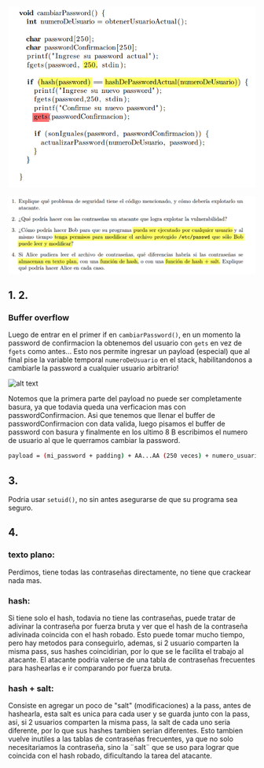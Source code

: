 ![alt text](image.png)  

![alt text](image-2.png)

## 1. 2.

### Buffer overflow 
Luego de entrar en el primer if en ```cambiarPassword()```, en un momento la password de confirmacion la obtenemos del usuario con ```gets``` en vez de ```fgets``` como antes... Esto nos permite ingresar un payload (especial) que al final pise la variable temporal 
```numeroDeUsuario``` en el stack, habilitandonos a cambiarle la password a cualquier usuario arbitrario!

![alt text](image-1.png)

Notemos que la primera parte del payload no puede ser completamente basura, ya que todavia queda una verficacion mas con passwordConfirmacion. Asi que tenemos que llenar el buffer de passwordConfirmacion con data valida, luego pisamos el buffer de password con basura y finalmente en los ultimo 8 B escribimos el numero de usuario al que le querramos cambiar la password.

```bash
payload = (mi_password + padding) + AA...AA (250 veces) + numero_usuario_victima
```
## 3.  
Podria usar ```setuid()```, no sin antes asegurarse de que su programa sea seguro.


## 4.  

### texto plano:  
Perdimos, tiene todas las contraseñas directamente, no tiene que crackear nada mas.

### hash:
Si tiene solo el hash, todavia no tiene las contraseñas, puede tratar de adivinar la contraseña por fuerza bruta y ver que el hash de la contraseña adivinada coincida con el hash robado. Esto puede tomar mucho tiempo, pero hay metodos para conseguirlo, ademas, si 2 usuario comparten la misma pass, sus hashes coincidirian, por lo que se le facilita el trabajo al atacante.
El atacante podria valerse de una tabla de contraseñas frecuentes para hashearlas e ir comparando por fuerza bruta.

### hash + salt:  
Consiste en agregar un poco de "salt" (modificaciones) a la pass, antes de hashearla, esta salt es unica para cada user y se guarda junto con la pass, asi, si 2 usuarios comparten la misma pass, la salt de cada uno seria diferente, por lo que sus hashes tambien serian diferentes. Esto tambien vuelve inutiles a las tablas de contraseñas frecuentes, ya que no solo necesitariamos la contraseña, sino la ¨salt¨ que se uso para lograr que coincida con el hash robado, dificultando la tarea del atacante.



